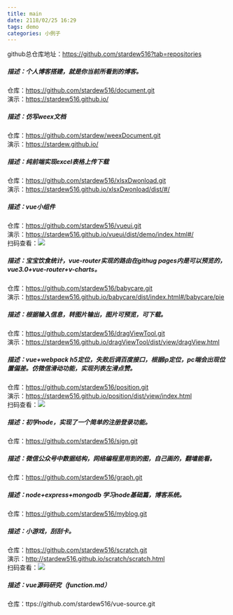 ```yaml
---
title: main
date: 2118/02/25 16:29
tags: demo
categories: 小例子
---
```


github总仓库地址：https://github.com/stardew516?tab=repositories  

##### 描述：个人博客搭建，就是你当前所看到的博客。  
仓库：https://github.com/stardew516/document.git  
演示：https://stardew516.github.io/  

##### 描述：仿写weex文档  
仓库：https://github.com/stardew/weexDocument.git  
演示：https://stardew.github.io/  

##### 描述：纯前端实现excel表格上传下载  
仓库：https://github.com/stardew516/xlsxDwonload.git  
演示：https://stardew516.github.io/xlsxDwonload/dist/#/  
  
##### 描述：vue小组件  
仓库：https://github.com/stardew516/vueui.git  
演示：https://stardew516.github.io/vueui/dist/demo/index.html#/  
扫码查看：![](http://t1.aixinxi.net/o_1crp3spo76664lu7bj157va1ua.png-w.jpg)  
  
##### 描述：宝宝饮食统计，vue-router实现的路由在githug pages内是可以预览的，vue3.0+vue-router+v-charts。  
仓库：https://github.com/stardew516/babycare.git  
演示：https://stardew516.github.io/babycare/dist/index.html#/babycare/pie  
  
##### 描述：根据输入信息，转图片输出，图片可预览，可下载。  
仓库：https://github.com/stardew516/dragViewTool.git  
演示：https://stardew516.github.io/dragViewTool/dist/view/dragView.html  
  
##### 描述：vue+webpack h5定位，失败后调百度接口，根据ip定位，pc端会出现位置偏差。仿微信滑动功能，实现列表左滑点赞。  
仓库：https://github.com/stardew516/position.git  
演示：https://stardew516.github.io/position/dist/view/index.html  
扫码查看：![](http://t1.aixinxi.net/o_1crp40oa0fm77f91fo911ttgcha.png-w.jpg)  
  
##### 描述：初学node，实现了一个简单的注册登录功能。  
仓库：https://github.com/stardew516/sign.git  
  
##### 描述：微信公众号中数据结构，网络编程里用到的图，自己画的，翻墙能看。  
仓库：https://github.com/stardew516/graph.git  
  
##### 描述：node+express+mongodb 学习node基础篇，博客系统。  
仓库：https://github.com/stardew516/myblog.git  
  
##### 描述：小游戏，刮刮卡。  
仓库：https://github.com/stardew516/scratch.git  
演示：http://stardew516.github.io/scratch/scratch.html  
扫码查看：![](http://t1.aixinxi.net/o_1crp435ap1gao1n7r1u8e8iciba.png-w.jpg)  
  
##### 描述：vue源码研究（function.md）  
仓库：ttps://github.com/stardew516/vue-source.git  
  
